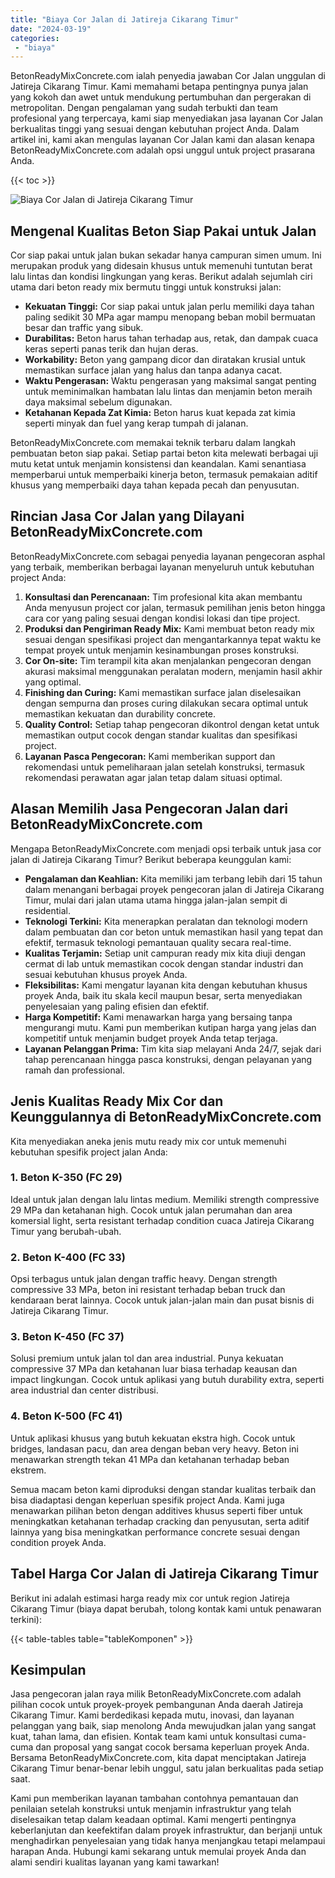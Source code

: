 ```yaml
---
title: "Biaya Cor Jalan di Jatireja Cikarang Timur"
date: "2024-03-19"
categories: 
 - "biaya"
---
```


BetonReadyMixConcrete.com ialah penyedia jawaban Cor Jalan unggulan di Jatireja Cikarang Timur. Kami memahami betapa pentingnya punya jalan yang kokoh dan awet untuk mendukung pertumbuhan dan pergerakan di metropolitan. Dengan pengalaman yang sudah terbukti dan team profesional yang terpercaya, kami siap menyediakan jasa layanan Cor Jalan berkualitas tinggi yang sesuai dengan kebutuhan project Anda. Dalam artikel ini, kami akan mengulas layanan Cor Jalan kami dan alasan kenapa BetonReadyMixConcrete.com adalah opsi unggul untuk project prasarana Anda.

{{< toc >}}

![Biaya Cor Jalan di Jatireja Cikarang Timur](https://betoncor8.github.io/cor/harga-beton-readymix-concrete%20(12).png)

## Mengenal Kualitas Beton Siap Pakai untuk Jalan

Cor siap pakai untuk jalan bukan sekadar hanya campuran simen umum. Ini merupakan produk yang didesain khusus untuk memenuhi tuntutan berat lalu lintas dan kondisi lingkungan yang keras. Berikut adalah sejumlah ciri utama dari beton ready mix bermutu tinggi untuk konstruksi jalan:

- **Kekuatan Tinggi:** Cor siap pakai untuk jalan perlu memiliki daya tahan paling sedikit 30 MPa agar mampu menopang beban mobil bermuatan besar dan traffic yang sibuk.
- **Durabilitas:** Beton harus tahan terhadap aus, retak, dan dampak cuaca keras seperti panas terik dan hujan deras.
- **Workability:** Beton yang gampang dicor dan diratakan krusial untuk memastikan surface jalan yang halus dan tanpa adanya cacat.
- **Waktu Pengerasan:** Waktu pengerasan yang maksimal sangat penting untuk meminimalkan hambatan lalu lintas dan menjamin beton meraih daya maksimal sebelum digunakan.
- **Ketahanan Kepada Zat Kimia:** Beton harus kuat kepada zat kimia seperti minyak dan fuel yang kerap tumpah di jalanan.

BetonReadyMixConcrete.com memakai teknik terbaru dalam langkah pembuatan beton siap pakai. Setiap partai beton kita melewati berbagai uji mutu ketat untuk menjamin konsistensi dan keandalan. Kami senantiasa memperbarui untuk memperbaiki kinerja beton, termasuk pemakaian aditif khusus yang memperbaiki daya tahan kepada pecah dan penyusutan.

## Rincian Jasa Cor Jalan yang Dilayani BetonReadyMixConcrete.com

BetonReadyMixConcrete.com sebagai penyedia layanan pengecoran asphal yang terbaik, memberikan berbagai layanan menyeluruh untuk kebutuhan project Anda:

1. **Konsultasi dan Perencanaan:** Tim profesional kita akan membantu Anda menyusun project cor jalan, termasuk pemilihan jenis beton hingga cara cor yang paling sesuai dengan kondisi lokasi dan tipe project.
2. **Produksi dan Pengiriman Ready Mix:** Kami membuat beton ready mix sesuai dengan spesifikasi project dan mengantarkannya tepat waktu ke tempat proyek untuk menjamin kesinambungan proses konstruksi.
3. **Cor On-site:** Tim terampil kita akan menjalankan pengecoran dengan akurasi maksimal menggunakan peralatan modern, menjamin hasil akhir yang optimal.
4. **Finishing dan Curing:** Kami memastikan surface jalan diselesaikan dengan sempurna dan proses curing dilakukan secara optimal untuk memastikan kekuatan dan durability concrete.
5. **Quality Control:** Setiap tahap pengecoran dikontrol dengan ketat untuk memastikan output cocok dengan standar kualitas dan spesifikasi project.
6. **Layanan Pasca Pengecoran:** Kami memberikan support dan rekomendasi untuk pemeliharaan jalan setelah konstruksi, termasuk rekomendasi perawatan agar jalan tetap dalam situasi optimal.

## Alasan Memilih Jasa Pengecoran Jalan dari BetonReadyMixConcrete.com

Mengapa BetonReadyMixConcrete.com menjadi opsi terbaik untuk jasa cor jalan di Jatireja Cikarang Timur? Berikut beberapa keunggulan kami:

- **Pengalaman dan Keahlian:** Kita memiliki jam terbang lebih dari 15 tahun dalam menangani berbagai proyek pengecoran jalan di Jatireja Cikarang Timur, mulai dari jalan utama utama hingga jalan-jalan sempit di residential.
- **Teknologi Terkini:** Kita menerapkan peralatan dan teknologi modern dalam pembuatan dan cor beton untuk memastikan hasil yang tepat dan efektif, termasuk teknologi pemantauan quality secara real-time.
- **Kualitas Terjamin:** Setiap unit campuran ready mix kita diuji dengan cermat di lab untuk memastikan cocok dengan standar industri dan sesuai kebutuhan khusus proyek Anda.
- **Fleksibilitas:** Kami mengatur layanan kita dengan kebutuhan khusus proyek Anda, baik itu skala kecil maupun besar, serta menyediakan penyelesaian yang paling efisien dan efektif.
- **Harga Kompetitif:** Kami menawarkan harga yang bersaing tanpa mengurangi mutu. Kami pun memberikan kutipan harga yang jelas dan kompetitif untuk menjamin budget proyek Anda tetap terjaga.
- **Layanan Pelanggan Prima:** Tim kita siap melayani Anda 24/7, sejak dari tahap perencanaan hingga pasca konstruksi, dengan pelayanan yang ramah dan professional.

## Jenis Kualitas Ready Mix Cor dan Keunggulannya di BetonReadyMixConcrete.com

Kita menyediakan aneka jenis mutu ready mix cor untuk memenuhi kebutuhan spesifik project jalan Anda:

### 1\. Beton K-350 (FC 29)

Ideal untuk jalan dengan lalu lintas medium. Memiliki strength compressive 29 MPa dan ketahanan high. Cocok untuk jalan perumahan dan area komersial light, serta resistant terhadap condition cuaca Jatireja Cikarang Timur yang berubah-ubah.

### 2\. Beton K-400 (FC 33)

Opsi terbagus untuk jalan dengan traffic heavy. Dengan strength compressive 33 MPa, beton ini resistant terhadap beban truck dan kendaraan berat lainnya. Cocok untuk jalan-jalan main dan pusat bisnis di Jatireja Cikarang Timur.

### 3\. Beton K-450 (FC 37)

Solusi premium untuk jalan tol dan area industrial. Punya kekuatan compressive 37 MPa dan ketahanan luar biasa terhadap keausan dan impact lingkungan. Cocok untuk aplikasi yang butuh durability extra, seperti area industrial dan center distribusi.

### 4\. Beton K-500 (FC 41)

Untuk aplikasi khusus yang butuh kekuatan ekstra high. Cocok untuk bridges, landasan pacu, dan area dengan beban very heavy. Beton ini menawarkan strength tekan 41 MPa dan ketahanan terhadap beban ekstrem.

Semua macam beton kami diproduksi dengan standar kualitas terbaik dan bisa diadaptasi dengan keperluan spesifik project Anda. Kami juga menawarkan pilihan beton dengan additives khusus seperti fiber untuk meningkatkan ketahanan terhadap cracking dan penyusutan, serta aditif lainnya yang bisa meningkatkan performance concrete sesuai dengan condition proyek Anda.

## Tabel Harga Cor Jalan di Jatireja Cikarang Timur

Berikut ini adalah estimasi harga ready mix cor untuk region Jatireja Cikarang Timur (biaya dapat berubah, tolong kontak kami untuk penawaran terkini):

{{< table-tables table="tableKomponen" >}}

## Kesimpulan

Jasa pengecoran jalan raya milik BetonReadyMixConcrete.com adalah pilihan cocok untuk proyek-proyek pembangunan Anda daerah Jatireja Cikarang Timur. Kami berdedikasi kepada mutu, inovasi, dan layanan pelanggan yang baik, siap menolong Anda mewujudkan jalan yang sangat kuat, tahan lama, dan efisien. Kontak team kami untuk konsultasi cuma-cuma dan proposal yang sangat cocok bersama keperluan proyek Anda. Bersama BetonReadyMixConcrete.com, kita dapat menciptakan Jatireja Cikarang Timur benar-benar lebih unggul, satu jalan berkualitas pada setiap saat.

Kami pun memberikan layanan tambahan contohnya pemantauan dan penilaian setelah konstruksi untuk menjamin infrastruktur yang telah diselesaikan tetap dalam keadaan optimal. Kami mengerti pentingnya keberlanjutan dan keefektifan dalam proyek infrastruktur, dan berjanji untuk menghadirkan penyelesaian yang tidak hanya menjangkau tetapi melampaui harapan Anda. Hubungi kami sekarang untuk memulai proyek Anda dan alami sendiri kualitas layanan yang kami tawarkan!
